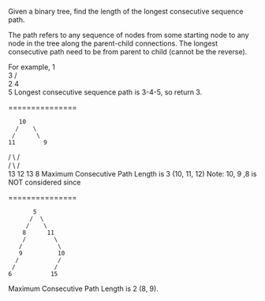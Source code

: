 Given a binary tree, find the length of the longest consecutive sequence path.

The path refers to any sequence of nodes from some starting node to any node in the tree along the parent-child connections. The longest consecutive path need to be from parent to child (cannot be the reverse).

For example,
   1
    \
    3
   / \
  2   4
       \
        5
Longest consecutive sequence path is 3-4-5, so return 3.

===============

       10
      /    \     
     /      \
    11        9    
   / \        /\
  /   \      /  \
13    12    13   8
Maximum Consecutive Path Length is 3 (10, 11, 12)
Note: 10, 9 ,8 is NOT considered since

===============

           5
          /  \
         /    \
        8      11
        /        \
       /          \
       9          10   
      /           /
     /           /
    6           15
Maximum Consecutive Path Length is 2 (8, 9).
